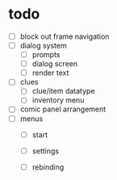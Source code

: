 # todo

- [ ] block out frame navigation
- [ ] dialog system
  - [ ] prompts
  - [ ] dialog screen
  - [ ] render text
- [ ] clues
  - [ ] clue/item datatype
  - [ ] inventory menu
- [ ] comic panel arrangement
- [ ] menus
  - [ ] start
  - [ ] settings
  - [ ] rebinding
  
